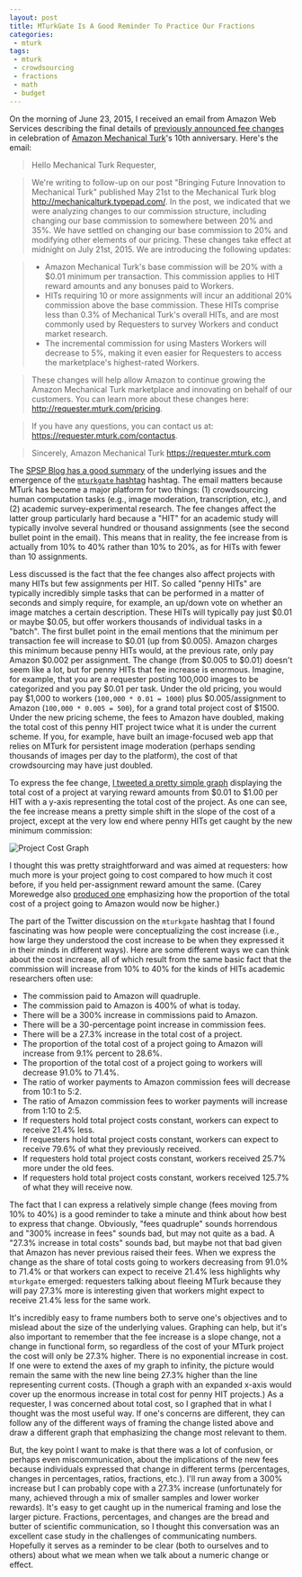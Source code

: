 ```yaml
---
layout: post
title: MTurkGate Is A Good Reminder To Practice Our Fractions
categories:
 - mturk
tags:
 - mturk
 - crowdsourcing
 - fractions
 - math
 - budget
---
```


On the morning of June 23, 2015, I received an email from Amazon Web Services describing the final details of [previously announced fee changes](http://mechanicalturk.typepad.com/blog/2015/05/bringing-future-innovation-to-mechanical-turk.html) in celebration of [Amazon Mechanical Turk](https://www.mturk.com/mturk/welcome)'s 10th anniversary. Here's the email:

> Hello Mechanical Turk Requester,

> We're writing to follow-up on our post "Bringing Future Innovation to Mechanical Turk" published May 21st to the Mechanical Turk blog http://mechanicalturk.typepad.com/. In the post, we indicated that we were analyzing changes to our commission structure, including changing our base commission to somewhere between 20% and 35%. We have settled on changing our base commission to 20% and modifying other elements of our pricing. These changes take effect at midnight on July 21st, 2015. We are introducing the following updates:

> - Amazon Mechanical Turk's base commission will be 20% with a $0.01 minimum per transaction. This commission applies to HIT reward amounts and any bonuses paid to Workers.
> - HITs requiring 10 or more assignments will incur an additional 20% commission above the base commission. These HITs comprise less than 0.3% of Mechanical Turk's overall HITs, and are most commonly used by Requesters to survey Workers and conduct market research.
> - The incremental commission for using Masters Workers will decrease to 5%, making it even easier for Requesters to access the marketplace's highest-rated Workers.

> These changes will help allow Amazon to continue growing the Amazon Mechanical Turk marketplace and innovating on behalf of our customers. You can learn more about these changes here: http://requester.mturk.com/pricing.

> If you have any questions, you can contact us at: https://requester.mturk.com/contactus.

> Sincerely,
> Amazon Mechanical Turk
> https://requester.mturk.com
    
The [SPSP Blog has a good summary](http://www.spspblog.org/mechanical-turk-quadruples-survey-fees-mturkgate-ensues/) of the underlying issues and the emergence of the [`mturkgate` hashtag](https://twitter.com/search?q=%23mturkgate) hashtag. The email matters because MTurk has become a major platform for two things: (1) crowdsourcing human computation tasks (e.g., image moderation, transcription, etc.), and (2) academic survey-experimental research. The fee changes affect the latter group particularly hard because a "HIT" for an academic study will typically involve several hundred or thousand assignments (see the second bullet point in the email). This means that in reality, the fee increase from is actually from 10% to 40% rather than 10% to 20%, as for HITs with fewer than 10 assignments. 

Less discussed is the fact that the fee changes also affect projects with many HITs but few assignments per HIT. So called "penny HITs" are typically incredibly simple tasks that can be performed in a matter of seconds and simply require, for example, an up/down vote on whether an image matches a certain description. These HITs will typically pay just $0.01 or maybe $0.05, but offer workers thousands of individual tasks in a "batch". The first bullet point in the email mentions that the minimum per transaction fee will increase to $0.01 (up from $0.005). Amazon charges this minimum because penny HITs would, at the previous rate, only pay Amazon $0.002 per assignment. The change (from $0.005 to $0.01) doesn't seem like a lot, but for penny HITs that fee increase is enormous. Imagine, for example, that you are a requester posting 100,000 images to be categorized and you pay $0.01 per task. Under the old pricing, you would pay $1,000 to workers (`100,000 * 0.01 = 1000`) plus $0.005/assignment to Amazon (`100,000 * 0.005 = 500`), for a grand total project cost of $1500. Under the new pricing scheme, the fees to Amazon have doubled, making the total cost of this penny HIT project twice what it is under the current scheme. If you, for example, have built an image-focused web app that relies on MTurk for persistent image moderation (perhaps sending thousands of images per day to the platform), the cost of that crowdsourcing may have just doubled.

To express the fee change, [I tweeted a pretty simple graph](https://twitter.com/thosjleeper/status/613223405983281153) displaying the total cost of a project at varying reward amounts from $0.01 to $1.00 per HIT with a y-axis representing the total cost of the project. As one can see, the fee increase means a pretty simple shift in the slope of the cost of a project, except at the very low end where penny HITs get caught by the new minimum commission:

![Project Cost Graph](https://pbs.twimg.com/media/CIKbRaRWoAIroMW.png)

I thought this was pretty straightforward and was aimed at requesters: how much more is your project going to cost compared to how much it cost before, if you held per-assignment reward amount the same. (Carey Morewedge also [produced one](https://twitter.com/morewedge/status/613438957859250177) emphasizing how the proportion of the total cost of a project going to Amazon would now be higher.)

The part of the Twitter discussion on the `mturkgate` hashtag that I found fascinating was how people were conceptualizing the cost increase (i.e., how large they understood the cost increase to be when they expressed it in their minds in different ways). Here are some different ways we can think about the cost increase, all of which result from the same basic fact that the commission will increase from 10% to 40% for the kinds of HITs academic researchers often use:

 - The commission paid to Amazon will quadruple.
 - The commission paid to Amazon is 400% of what is today.
 - There will be a 300% increase in commissions paid to Amazon.
 - There will be a 30-percentage point increase in commission fees.
 - There will be a 27.3% increase in the total cost of a project.
 - The proportion of the total cost of a project going to Amazon will increase from 9.1% percent to 28.6%.
 - The proportion of the total cost of a project going to workers will decrease 91.0% to 71.4%.
 - The ratio of worker payments to Amazon commission fees will decrease from 10:1 to 5:2.
 - The ratio of Amazon commission fees to worker payments will increase from 1:10 to 2:5.
 - If requesters hold total project costs constant, workers can expect to receive 21.4% less.
 - If requesters hold total project costs constant, workers can expect to receive 79.6% of what they previously received.
 - If requesters hold total project costs constant, workers received 25.7% more under the old fees.
 - If requesters hold total project costs constant, workers received 125.7% of what they will receive now.
 
The fact that I can express a relatively simple change (fees moving from 10% to 40%) is a good reminder to take a minute and think about how best to express that change. Obviously, "fees quadruple" sounds horrendous and "300% increase in fees" sounds bad, but may not quite as a bad. A "27.3% increase in total costs" sounds bad, but maybe not that bad given that Amazon has never previous raised their fees. When we express the change as the share of total costs going to workers decreasing from 91.0% to 71.4% or that workers can expect to receive 21.4% less highlights why `mturkgate` emerged: requesters talking about fleeing MTurk because they will pay 27.3% more is interesting given that workers might expect to receive 21.4% less for the same work.

It's incredibly easy to frame numbers both to serve one's objectives and to mislead about the size of the underlying values. Graphing can help, but it's also important to remember that the fee increase is a slope change, not a change in functional form, so regardless of the cost of your MTurk project the cost will only be 27.3% higher. There is no exponential increase in cost. If one were to extend the axes of my graph to infinity, the picture would remain the same with the new line being 27.3% higher than the line representing current costs. (Though a graph with an expanded x-axis would cover up the enormous increase in total cost for penny HIT projects.) As a requester, I was concerned about total cost, so I graphed that in what I thought was the most useful way. If one's concerns are different, they can follow any of the different ways of framing the change listed above and draw a different graph that emphasizing the change most relevant to them.

But, the key point I want to make is that there was a lot of confusion, or perhaps even miscommunication, about the implications of the new fees because individuals expressed that change in different terms (percentages, changes in percentages, ratios, fractions, etc.). I'll run away from a 300% increase but I can probably cope with a 27.3% increase (unfortunately for many, achieved through a mix of smaller samples and lower worker rewards). It's easy to get caught up in the numerical framing and lose the larger picture. Fractions, percentages, and changes are the bread and butter of scientific communication, so I thought this conversation was an excellent case study in the challenges of communicating numbers. Hopefully it serves as a reminder to be clear (both to ourselves and to others) about what we mean when we talk about a numeric change or effect.
